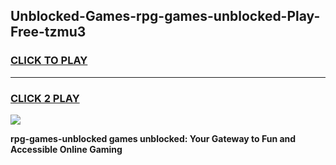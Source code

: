 
## Unblocked-Games-rpg-games-unblocked-Play-Free-tzmu3
<h3>
<a href="https://premium76.site?title=rpg-games-unblocked&ref=15A">CLICK TO PLAY</a></h3>
<hr>

<h3>
<a href="https://premium76.site?title=rpg-games-unblocked&ref=15A">CLICK 2 PLAY</a>
  
</h3>

<a href="https://premium76.site?title=rpg-games-unblocked&ref=15A"><img src="https://clearcache.store/games.png"></a>


**rpg-games-unblocked games unblocked: Your Gateway to Fun and Accessible Online Gaming**
